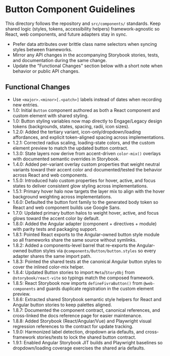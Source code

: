 # Button Component Guidelines

This directory follows the repository and `src/components/` standards. Keep shared logic (styles, tokens, accessibility helpers) framework-agnostic so React, web components, and future adapters stay in sync.

- Prefer data attributes over brittle class name selectors when syncing styles between frameworks.
- Mirror any API changes in the accompanying Storybook stories, tests, and documentation during the same change.
- Update the "Functional Changes" section below with a short note when behavior or public API changes.

## Functional Changes
- Use `<major>.<minor>[.<patch>]` labels instead of dates when recording new entries.
- 1.0: Initial `Button` component authored as both a React component and custom element with shared styling.
- 1.0: Button styling variables now map directly to Engage/Legacy design tokens (backgrounds, states, spacing, radii, icon sizes).
- 1.2.0: Added the tertiary variant, icon-only/dropdown/loading affordances, and explicit token-aligned spacing across implementations.
- 1.2.1: Corrected radius scaling, loading-state colors, and the custom element preview to match the updated button contract.
- 1.3.0: State layers now derive from accent-driven `color-mix()` overlays with documented semantic overrides in Storybook.
- 1.4.0: Added per-variant overlay custom properties that weight neutral variants toward their accent color and documented/tested the behavior across React and web components.
- 1.5.0: Introduced halo custom properties for hover, active, and focus states to deliver consistent glow styling across implementations.
- 1.5.1: Primary hover halo now targets the layer mix to align with the hover background weighting across implementations.
- 1.6.0: Defaulted the button font family to the generated body token so React and web component builds use Google Sans.
- 1.7.0: Updated primary button halos to weight hover, active, and focus glows toward the accent color by default.
- 1.8.0: Added the Angular adapter (component + directives + module) with parity tests and packaging support.
- 1.8.1: Pointed React exports to the Angular-owned button style module so all frameworks share the same source without symlinks.
- 1.8.2: Added a components-level barrel that re-exports the Angular-owned button styles via `@components/Button/button.styles` so every adapter shares the same import path.
- 1.8.3: Pointed the shared tests at the canonical Angular button styles to cover the inlined color-mix helper.
- 1.8.4: Updated Button stories to import `Meta`/`StoryObj` from `@storybook/react-vite` so typings match the composed framework.
- 1.8.5: React Storybook now imports `defineFivraButton()` from `@web-components` and guards duplicate registration in the custom element preview.
- 1.8.6: Extracted shared Storybook semantic style helpers for React and Angular button stories to keep palettes aligned.
- 1.8.7: Documented the component contract, canonical references, and cross-linked the docs reference page for easier maintenance.
- 1.8.8: Added Storybook (React/Angular/Vue) and Playwright visual regression references to the contract for update tracking.
- 1.9.0: Harmonized label detection, dropdown aria defaults, and cross-framework stories/tests to lock the shared button contract.
- 1.9.1: Enabled Angular Storybook JIT builds and Playwright baselines so dropdown/loading coverage exercises the shared aria defaults.
